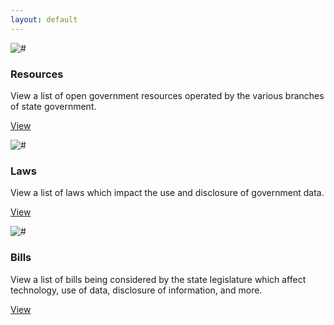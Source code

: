 ```yaml
---
layout: default
---
```


  <div class="col-md-4 col-sm-6">
    <div class="thumbnail">
      <img src="#" alt="#">
      <div class="caption">
        <h3>Resources</h3>
        <p>View a list of open government resources operated by the various branches of state government.</p>
        <p><a href="{{site.baseUrl}}/resources" class="btn btn-primary" role="button">View</a></p>
      </div>
    </div>
  <div class="col-md-4 col-sm-6">
  </div>
    <div class="thumbnail">
      <img src="#" alt="#">
      <div class="caption">
        <h3>Laws</h3>
        <p>View a list of laws which impact the use and disclosure of government data.</p>
        <p><a href="{{site.baseUrl}}/laws" class="btn btn-primary" role="button">View</a></p>
      </div>
    </div>
  <div class="col-md-4 col-sm-6">
  </div>
    <div class="thumbnail">
      <img src="#" alt="#">
      <div class="caption">
        <h3>Bills</h3>
        <p>View a list of bills being considered by the state legislature which affect technology, use of data, disclosure of information, and more.</p>
        <p><a href="{{site.baseUrl}}/bills" class="btn btn-primary" role="button">View</a></p>
      </div>
    </div>
  </div>
